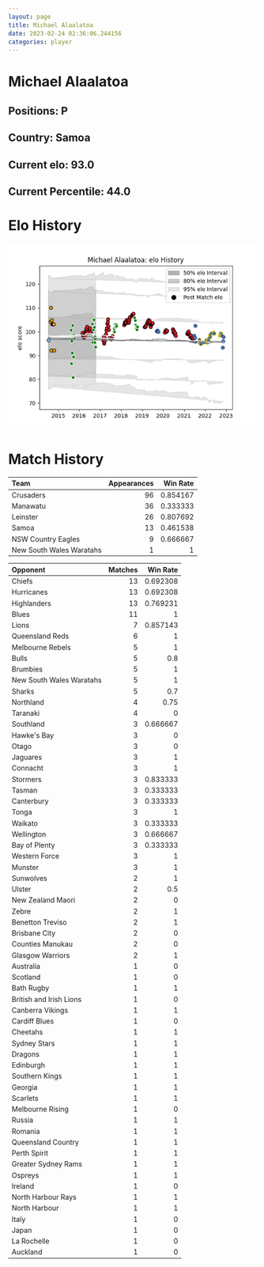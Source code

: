 ```yaml
---  
layout: page  
title: Michael Alaalatoa  
date: 2023-02-24 02:36:06.244156  
categories: player  
---
```

# Michael Alaalatoa

## Positions: P

## Country: Samoa

## Current elo: 93.0

## Current Percentile: 44.0

# Elo History


![elo history](history_MichaelAlaalatoa.png)
# Match History


| Team                     |   Appearances |   Win Rate |
|:-------------------------|--------------:|-----------:|
| Crusaders                |            96 |   0.854167 |
| Manawatu                 |            36 |   0.333333 |
| Leinster                 |            26 |   0.807692 |
| Samoa                    |            13 |   0.461538 |
| NSW Country Eagles       |             9 |   0.666667 |
| New South Wales Waratahs |             1 |   1        |

| Opponent                 |   Matches |   Win Rate |
|:-------------------------|----------:|-----------:|
| Chiefs                   |        13 |   0.692308 |
| Hurricanes               |        13 |   0.692308 |
| Highlanders              |        13 |   0.769231 |
| Blues                    |        11 |   1        |
| Lions                    |         7 |   0.857143 |
| Queensland Reds          |         6 |   1        |
| Melbourne Rebels         |         5 |   1        |
| Bulls                    |         5 |   0.8      |
| Brumbies                 |         5 |   1        |
| New South Wales Waratahs |         5 |   1        |
| Sharks                   |         5 |   0.7      |
| Northland                |         4 |   0.75     |
| Taranaki                 |         4 |   0        |
| Southland                |         3 |   0.666667 |
| Hawke's Bay              |         3 |   0        |
| Otago                    |         3 |   0        |
| Jaguares                 |         3 |   1        |
| Connacht                 |         3 |   1        |
| Stormers                 |         3 |   0.833333 |
| Tasman                   |         3 |   0.333333 |
| Canterbury               |         3 |   0.333333 |
| Tonga                    |         3 |   1        |
| Waikato                  |         3 |   0.333333 |
| Wellington               |         3 |   0.666667 |
| Bay of Plenty            |         3 |   0.333333 |
| Western Force            |         3 |   1        |
| Munster                  |         3 |   1        |
| Sunwolves                |         2 |   1        |
| Ulster                   |         2 |   0.5      |
| New Zealand Maori        |         2 |   0        |
| Zebre                    |         2 |   1        |
| Benetton Treviso         |         2 |   1        |
| Brisbane City            |         2 |   0        |
| Counties Manukau         |         2 |   0        |
| Glasgow Warriors         |         2 |   1        |
| Australia                |         1 |   0        |
| Scotland                 |         1 |   0        |
| Bath Rugby               |         1 |   1        |
| British and Irish Lions  |         1 |   0        |
| Canberra Vikings         |         1 |   1        |
| Cardiff Blues            |         1 |   0        |
| Cheetahs                 |         1 |   1        |
| Sydney Stars             |         1 |   1        |
| Dragons                  |         1 |   1        |
| Edinburgh                |         1 |   1        |
| Southern Kings           |         1 |   1        |
| Georgia                  |         1 |   1        |
| Scarlets                 |         1 |   1        |
| Melbourne Rising         |         1 |   0        |
| Russia                   |         1 |   1        |
| Romania                  |         1 |   1        |
| Queensland Country       |         1 |   1        |
| Perth Spirit             |         1 |   1        |
| Greater Sydney Rams      |         1 |   1        |
| Ospreys                  |         1 |   1        |
| Ireland                  |         1 |   0        |
| North Harbour Rays       |         1 |   1        |
| North Harbour            |         1 |   1        |
| Italy                    |         1 |   0        |
| Japan                    |         1 |   0        |
| La Rochelle              |         1 |   0        |
| Auckland                 |         1 |   0        |